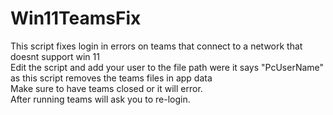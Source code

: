 # Win11TeamsFix
This script fixes login in errors on teams that connect to a network that doesnt support win 11<br />
Edit the script and add your user to the file path were it says "PcUserName" as this script removes the teams files in app data<br />
Make sure to have teams closed or it will error.<br />
After running teams will ask you to re-login.<br />
